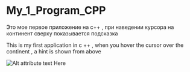 # My_1_Program_CPP
Это мое первое приложение на с++ , при наведении курсора на континент сверху показывается подсказка

This is my first application in c ++ , when you hover the cursor over the continent , a hint is shown from above


![Alt attribute text Here](/scrinshot_1.jpg)
